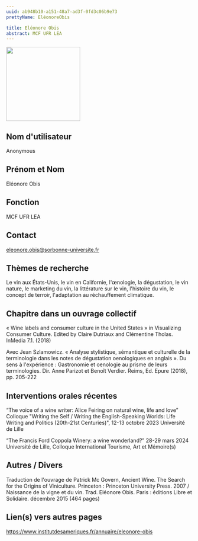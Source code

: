 ```yaml
---
uuid: ab948b10-a151-48a7-ad3f-0fd3c06b9e73
prettyName: EléonoreObis

title: Eléonore Obis
abstract: MCF UFR LEA
---
```


<img src="./avatar.webp" width="200px" />

## ﻿Nom d'utilisateur

 Anonymous

## Prénom et Nom

 Eléonore Obis

## Fonction

 MCF UFR LEA

## Contact

 eleonore.obis@sorbonne-universite.fr

## Thèmes de recherche

 Le vin aux États-Unis, le vin en Californie, l'œnologie, la dégustation, le vin nature, le marketing du vin, la littérature sur le vin, l'histoire du vin, le concept de terroir, l'adaptation au réchauffement climatique.

## Chapitre dans un ouvrage collectif

 « Wine labels and consumer culture in the United States » in Visualizing Consumer Culture. Edited by Claire Dutriaux and Clémentine Tholas. InMedia 7.1. (2018)

Avec Jean Szlamowicz. « Analyse stylistique, sémantique et culturelle de la terminologie dans les notes de dégustation oenologiques en anglais ». Du sens à l'expérience : Gastronomie et oenologie au prisme de leurs terminologies. Dir. Anne Parizot et Benoît Verdier. Reims, Ed. Epure (2018), pp. 205-222

## Interventions orales récentes

 “The voice of a wine writer: Alice Feiring on natural wine, life and love” Colloque "Writing the Self / Writing the English-Speaking Worlds: Life Writing and Politics (20th-21st Centuries)", 12-13 octobre 2023 Université de Lille 

“The Francis Ford Coppola Winery: a wine wonderland?” 28-29 mars 2024 Université de Lille, Colloque International Tourisme, Art et Mémoire(s)

## Autres / Divers

 Traduction de l'ouvrage de Patrick Mc Govern, Ancient Wine. The Search for the Origins of Viniculture. Princeton : Princeton University Press. 2007 / Naissance de la vigne et du vin. Trad. Eléonore Obis. Paris : éditions Libre et Solidaire. décembre 2015 (464 pages)

## Lien(s) vers autres pages

 https://www.institutdesameriques.fr/annuaire/eleonore-obis

